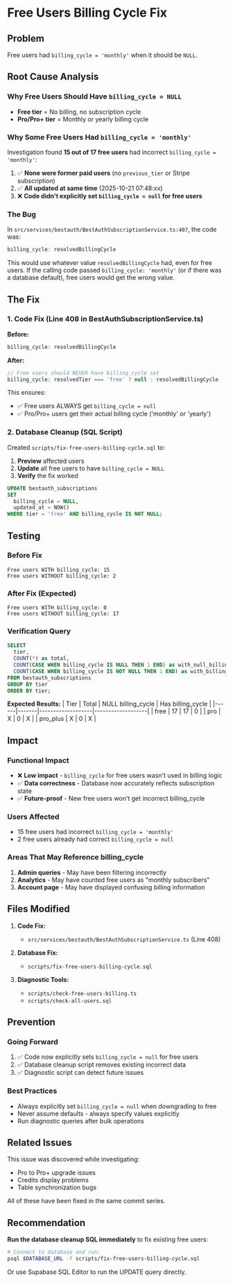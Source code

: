 # Free Users Billing Cycle Fix

## Problem
Free users had `billing_cycle = 'monthly'` when it should be `NULL`.

## Root Cause Analysis

### Why Free Users Should Have `billing_cycle = NULL`
- **Free tier** = No billing, no subscription cycle
- **Pro/Pro+ tier** = Monthly or yearly billing cycle

### Why Some Free Users Had `billing_cycle = 'monthly'`
Investigation found **15 out of 17 free users** had incorrect `billing_cycle = 'monthly'`:

1. ✅ **None were former paid users** (no `previous_tier` or Stripe subscription)
2. ✅ **All updated at same time** (2025-10-21 07:48:xx)
3. ❌ **Code didn't explicitly set `billing_cycle = null` for free users**

### The Bug
In `src/services/bestauth/BestAuthSubscriptionService.ts:407`, the code was:

```typescript
billing_cycle: resolvedBillingCycle
```

This would use whatever value `resolvedBillingCycle` had, even for free users. If the calling code passed `billing_cycle: 'monthly'` (or if there was a database default), free users would get the wrong value.

## The Fix

### 1. Code Fix (Line 408 in BestAuthSubscriptionService.ts)

**Before:**
```typescript
billing_cycle: resolvedBillingCycle
```

**After:**
```typescript
// Free users should NEVER have billing_cycle set
billing_cycle: resolvedTier === 'free' ? null : resolvedBillingCycle
```

This ensures:
- ✅ Free users ALWAYS get `billing_cycle = null`
- ✅ Pro/Pro+ users get their actual billing cycle ('monthly' or 'yearly')

### 2. Database Cleanup (SQL Script)

Created `scripts/fix-free-users-billing-cycle.sql` to:

1. **Preview** affected users
2. **Update** all free users to have `billing_cycle = NULL`
3. **Verify** the fix worked

```sql
UPDATE bestauth_subscriptions
SET 
  billing_cycle = NULL,
  updated_at = NOW()
WHERE tier = 'free' AND billing_cycle IS NOT NULL;
```

## Testing

### Before Fix
```
Free users WITH billing_cycle: 15
Free users WITHOUT billing_cycle: 2
```

### After Fix (Expected)
```
Free users WITH billing_cycle: 0
Free users WITHOUT billing_cycle: 17
```

### Verification Query
```sql
SELECT 
  tier,
  COUNT(*) as total,
  COUNT(CASE WHEN billing_cycle IS NULL THEN 1 END) as with_null_billing,
  COUNT(CASE WHEN billing_cycle IS NOT NULL THEN 1 END) as with_billing_cycle
FROM bestauth_subscriptions
GROUP BY tier
ORDER BY tier;
```

**Expected Results:**
| Tier | Total | NULL billing_cycle | Has billing_cycle |
|------|-------|-------------------|-------------------|
| free | 17 | 17 | 0 |
| pro | X | 0 | X |
| pro_plus | X | 0 | X |

## Impact

### Functional Impact
- ❌ **Low impact** - `billing_cycle` for free users wasn't used in billing logic
- ✅ **Data correctness** - Database now accurately reflects subscription state
- ✅ **Future-proof** - New free users won't get incorrect billing_cycle

### Users Affected
- 15 free users had incorrect `billing_cycle = 'monthly'`
- 2 free users already had correct `billing_cycle = null`

### Areas That May Reference billing_cycle
1. **Admin queries** - May have been filtering incorrectly
2. **Analytics** - May have counted free users as "monthly subscribers"
3. **Account page** - May have displayed confusing billing information

## Files Modified

1. **Code Fix:**
   - `src/services/bestauth/BestAuthSubscriptionService.ts` (Line 408)

2. **Database Fix:**
   - `scripts/fix-free-users-billing-cycle.sql`

3. **Diagnostic Tools:**
   - `scripts/check-free-users-billing.ts`
   - `scripts/check-all-users.sql`

## Prevention

### Going Forward
1. ✅ Code now explicitly sets `billing_cycle = null` for free users
2. ✅ Database cleanup script removes existing incorrect data
3. ✅ Diagnostic script can detect future issues

### Best Practices
- Always explicitly set `billing_cycle = null` when downgrading to free
- Never assume defaults - always specify values explicitly
- Run diagnostic queries after bulk operations

## Related Issues

This issue was discovered while investigating:
- Pro to Pro+ upgrade issues
- Credits display problems
- Table synchronization bugs

All of these have been fixed in the same commit series.

## Recommendation

**Run the database cleanup SQL immediately** to fix existing free users:

```bash
# Connect to database and run:
psql $DATABASE_URL -f scripts/fix-free-users-billing-cycle.sql
```

Or use Supabase SQL Editor to run the UPDATE query directly.
